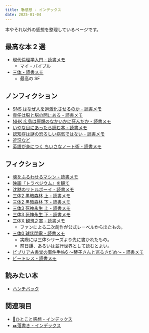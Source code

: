 ```yaml
---
title: 📚感想 - インデックス
date: 2025-01-04
---
```


本やそれ以外の感想を整理しているページです。

## 最高な本 2 選

- [現代倫理学入門 - 読書メモ](20241217-introduction-to-modern-ethics.md)
	- マイ・バイブル
- [三体 - 読書メモ](20241217-the-three-body-problem-1.md)
	- 最高の SF

## ノンフィクション

- [SNS はなぜ人を過激化させるのか - 読書メモ](240810-social-media-prism.md)
- [責任は脳と脳の間にある - 読書メモ](240807-whos-in-charge.md)
- [NHK 広島は原爆のなかいかに死んだか - 読書メモ](240806-book-esperanto-nuke.md)
- [いやな目にあったら読む本 - 読書メモ](20241207-a-revenge-manual-for-those-who-hate-someone.md)
- [認知症は謎の恐ろしい病気ではない - 読書メモ](20241208-dementia-is-not-a-mysterious-frightening-disease.md)
- [近況など](240325-current-status.md)
- [英語が身につく ちいさなノート術 - 読書メモ](20250104-english-learning-note.md)

## フィクション

- [魂をふるわせるマシン - 読書メモ](20241208-soul-driver.md)
- [映画『トラペジウム』を観て](240603-trapezium.md)
- [沈黙のリトルボーイ - 読書メモ](20241217-silent-little-boy.md)
- [三体2 黒暗森林 上 - 読書メモ](20241217-the-three-body-problem-2.md)
- [三体2 黒暗森林 下 - 読書メモ](20241217-the-three-body-problem-3.md)
- [三体3 死神永生 上 - 読書メモ](20241217-the-three-body-problem-4.md)
- [三体3 死神永生 下 - 読書メモ](20241217-the-three-body-problem-5.md)
- [三体X 観想之宙 - 読書メモ](20241217-the-three-body-problem-x.md)
	- ファンによる二次創作が公式レーベルから出たもの。
- [三体0 球状閃電 - 読書メモ](20241217-the-three-body-problem-0.md)
	- 実際には三体シリーズより先に書かれたもの。
	- 前日譚、あるいは並行世界として読むとよい。
- [ビブリア古書堂の事件手帖6 〜栞子さんと巡るさだめ〜 - 読書メモ](20241217-biblia-used-bookstore-casebook-6.md)
- [ビートレス - 読書メモ](20241217-beatless.md)

## 読みたい本

- [ハンチバック](20241214-hunchback.md)

## 関連項目

- [💬ひとこと感想 - インデックス](20241217-one-thing-comment-index.md)
- [✒️落書き - インデックス](20241209-scribble-index.md)